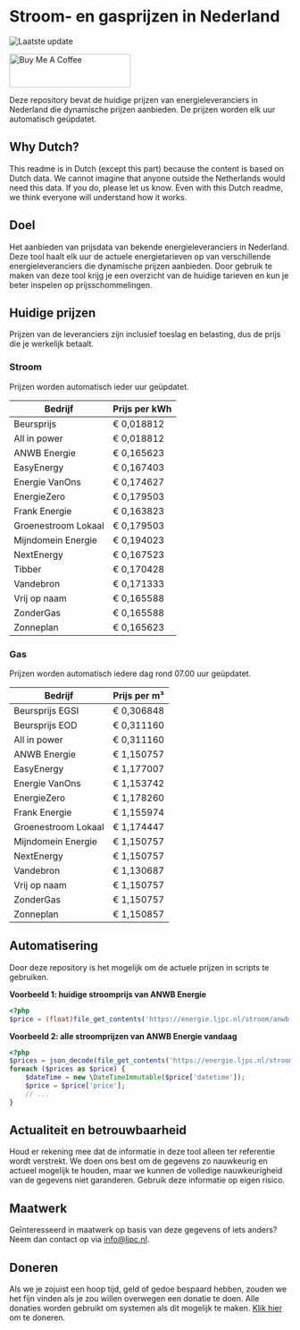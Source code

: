 # Stroom- en gasprijzen in Nederland

![Laatste update](https://img.shields.io/badge/laatste%20update-2025--10--19%2013%3A00%20CET-brightgreen)

<a href="https://www.buymeacoffee.com/Lars-" target="_blank"><img src="https://cdn.buymeacoffee.com/buttons/v2/default-orange.png" alt="Buy Me A Coffee" height="60" style="height: 60px !important;width: 217px !important;" ></a>

Deze repository bevat de huidige prijzen van energieleveranciers in Nederland die dynamische prijzen aanbieden. De prijzen worden elk uur automatisch geüpdatet.

## Why Dutch?

This readme is in Dutch (except this part) because the content is based on Dutch data. We cannot imagine that anyone outside the Netherlands would need this data. If you do, please let us know. Even with this Dutch readme, we think
everyone will understand how it works.

## Doel

Het aanbieden van prijsdata van bekende energieleveranciers in Nederland. Deze tool haalt elk uur de actuele energietarieven op van verschillende energieleveranciers die dynamische prijzen aanbieden. Door gebruik te maken van deze tool
krijg je een overzicht van de huidige tarieven en kun je beter inspelen op prijsschommelingen.

## Huidige prijzen

Prijzen van de leveranciers zijn inclusief toeslag en belasting, dus de prijs die je werkelijk betaalt.

### Stroom

Prijzen worden automatisch ieder uur geüpdatet.

 Bedrijf | Prijs per kWh 
---------|---------------
Beursprijs | € 0,018812
All in power | € 0,018812
ANWB Energie | € 0,165623
EasyEnergy | € 0,167403
Energie VanOns | € 0,174627
EnergieZero | € 0,179503
Frank Energie | € 0,163823
Groenestroom Lokaal | € 0,179503
Mijndomein Energie | € 0,194023
NextEnergy | € 0,167523
Tibber | € 0,170428
Vandebron | € 0,171333
Vrij op naam | € 0,165588
ZonderGas | € 0,165588
Zonneplan | € 0,165623


### Gas

Prijzen worden automatisch iedere dag rond 07.00 uur geüpdatet.

 Bedrijf | Prijs per m³ 
---------|--------------
Beursprijs EGSI | € 0,306848
Beursprijs EOD | € 0,311160
All in power | € 0,311160
ANWB Energie | € 1,150757
EasyEnergy | € 1,177007
Energie VanOns | € 1,153742
EnergieZero | € 1,178260
Frank Energie | € 1,155974
Groenestroom Lokaal | € 1,174447
Mijndomein Energie | € 1,150757
NextEnergy | € 1,150757
Vandebron | € 1,130687
Vrij op naam | € 1,150757
ZonderGas | € 1,150757
Zonneplan | € 1,150857


## Automatisering

Door deze repository is het mogelijk om de actuele prijzen in scripts te gebruiken.

**Voorbeeld 1: huidige stroomprijs van ANWB Energie**

```php
<?php
$price = (float)file_get_contents('https://energie.ljpc.nl/stroom/anwb-energie-nu.txt');

```

**Voorbeeld 2: alle stroomprijzen van ANWB Energie vandaag**

```php
<?php
$prices = json_decode(file_get_contents('https://energie.ljpc.nl/stroom/all-in-power-vandaag.json'),true);
foreach ($prices as $price) {
    $dateTime = new \DateTimeImmutable($price['datetime']);
    $price = $price['price'];
    // ...
}
```

## Actualiteit en betrouwbaarheid

Houd er rekening mee dat de informatie in deze tool alleen ter referentie wordt verstrekt. We doen ons best om de gegevens zo nauwkeurig en actueel mogelijk te houden, maar we kunnen de volledige nauwkeurigheid van de gegevens niet
garanderen. Gebruik deze informatie op eigen risico.

## Maatwerk

Geïnteresseerd in maatwerk op basis van deze gegevens of iets anders? Neem dan contact op
via [info@ljpc.nl](mailto:info@ljpc.nl?subject=Energie%20prijzen).

## Doneren

Als we je zojuist een hoop tijd, geld of gedoe bespaard hebben, zouden we het fijn vinden als je zou willen overwegen een
donatie te doen. Alle donaties worden gebruikt om systemen als dit mogelijk te
maken. [Klik hier](https://www.buymeacoffee.com/Lars-) om te doneren.

